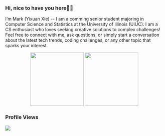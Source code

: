 ### Hi, nice to have you here🧡💙



I‘m Mark (Yixuan Xie) -- I am a comming senior student majoring in Computer Science and Statistics at the University of Illinois (UIUC). I am a CS enthusiast who loves seeking creative solutions to complex challenges!  Feel free to connect with me, ask questions, or simply start a conversation about the latest tech trends, coding challenges, or any other topic that sparks your interest.

<div align="center">
<span>  </span>
<img height="170px" src="https://github-readme-stats.vercel.app/api?username=Makr-Xie" /><span>  
</span><img height="170px" src="https://github-readme-stats.vercel.app/api/top-langs/?username=karpathy&layout=compact" />
<span>  </span>
</div>



### Profile Views
![](https://count.getloli.com/get/@Makr-Xie.github.readme)
